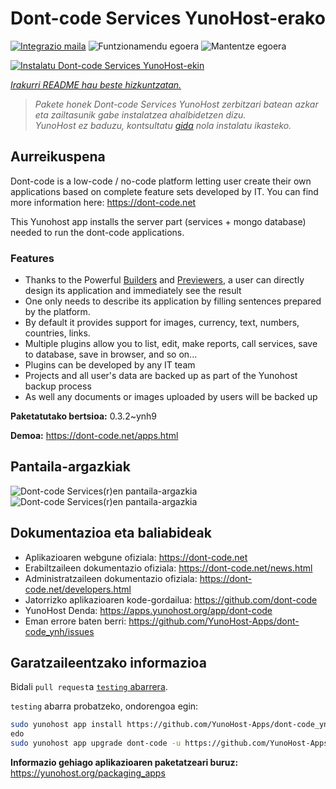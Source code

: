 <!--
Ohart ongi: README hau automatikoki sortu da <https://github.com/YunoHost/apps/tree/master/tools/readme_generator>ri esker
EZ editatu eskuz.
-->

# Dont-code Services YunoHost-erako

[![Integrazio maila](https://dash.yunohost.org/integration/dont-code.svg)](https://ci-apps.yunohost.org/ci/apps/dont-code/) ![Funtzionamendu egoera](https://ci-apps.yunohost.org/ci/badges/dont-code.status.svg) ![Mantentze egoera](https://ci-apps.yunohost.org/ci/badges/dont-code.maintain.svg)

[![Instalatu Dont-code Services YunoHost-ekin](https://install-app.yunohost.org/install-with-yunohost.svg)](https://install-app.yunohost.org/?app=dont-code)

*[Irakurri README hau beste hizkuntzatan.](./ALL_README.md)*

> *Pakete honek Dont-code Services YunoHost zerbitzari batean azkar eta zailtasunik gabe instalatzea ahalbidetzen dizu.*  
> *YunoHost ez baduzu, kontsultatu [gida](https://yunohost.org/install) nola instalatu ikasteko.*

## Aurreikuspena

Dont-code is a low-code / no-code platform letting user create their own applications based on complete feature sets developed by IT.
You can find more information here: https://dont-code.net

This Yunohost app installs the server part (services + mongo database) needed to run the dont-code applications.

### Features

- Thanks to the Powerful [Builders](https://dont-code.net/ide-ui) and [Previewers](https://dont-code.net/ide-ui), a user can directly design its application and immediately see the result
- One only needs to describe its application by filling sentences prepared by the platform.
- By default it provides support for images, currency, text, numbers, countries, links.
- Multiple plugins allow you to list, edit, make reports, call services, save to database, save in browser, and so on...
- Plugins can be developed by any IT team
- Projects and all user's data are backed up as part of the Yunohost backup process
- As well any documents or images uploaded by users will be backed up


**Paketatutako bertsioa:** 0.3.2~ynh9

**Demoa:** <https://dont-code.net/apps.html>

## Pantaila-argazkiak

![Dont-code Services(r)en pantaila-argazkia](./doc/screenshots/ide.gif)
![Dont-code Services(r)en pantaila-argazkia](./doc/screenshots/previewer.gif)

## Dokumentazioa eta baliabideak

- Aplikazioaren webgune ofiziala: <https://dont-code.net>
- Erabiltzaileen dokumentazio ofiziala: <https://dont-code.net/news.html>
- Administratzaileen dokumentazio ofiziala: <https://dont-code.net/developers.html>
- Jatorrizko aplikazioaren kode-gordailua: <https://github.com/dont-code>
- YunoHost Denda: <https://apps.yunohost.org/app/dont-code>
- Eman errore baten berri: <https://github.com/YunoHost-Apps/dont-code_ynh/issues>

## Garatzaileentzako informazioa

Bidali `pull request`a [`testing` abarrera](https://github.com/YunoHost-Apps/dont-code_ynh/tree/testing).

`testing` abarra probatzeko, ondorengoa egin:

```bash
sudo yunohost app install https://github.com/YunoHost-Apps/dont-code_ynh/tree/testing --debug
edo
sudo yunohost app upgrade dont-code -u https://github.com/YunoHost-Apps/dont-code_ynh/tree/testing --debug
```

**Informazio gehiago aplikazioaren paketatzeari buruz:** <https://yunohost.org/packaging_apps>
